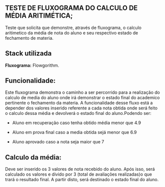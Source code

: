 ## TESTE DE FLUXOGRAMA DO CALCULO DE MÉDIA ARITIMÉTICA;

Teste que solicita que demonstre, através de fluxograma, o calculo aritimetico da média de nota do aluno e seu respectivo estado de fechamento de materia.

## Stack utilizada
 
**Fluxograma:** Flowgorithm.
## Funcionalidade:

Este fluxograma demonstra o caminho a ser percorrido para a realização do calculo de media do aluno onde irá demonstrar o estado final do academico pertinente o fechamento da materia. A funcionalidade desse fluxo está a depender dos valores inserido referente a cada nota obtida onde será feito o calculo dessa média e devolverá o estado final do aluno.Podendo ser:

- Aluno em recuperação
caso tenha obtido média menor que 4.9

- Aluno em prova final
caso a media obtida sejá menor que 6.9

- Aluno aprovado
caso a nota seja maior que 7


## Calculo da média:

Deve ser inserido os 3 valores de nota recebido do aluno. Após isso, será calculado os valores e divido por 3 (total de avaliações realizadas)o que trará o resultado final. A partir disto, será destinado o estado final do aluno.

